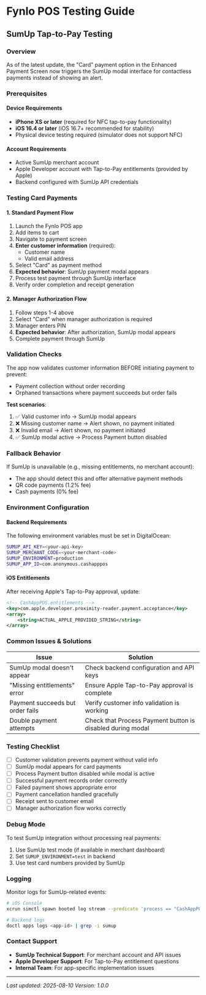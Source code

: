 # Fynlo POS Testing Guide

## SumUp Tap-to-Pay Testing

### Overview
As of the latest update, the "Card" payment option in the Enhanced Payment Screen now triggers the SumUp modal interface for contactless payments instead of showing an alert.

### Prerequisites

#### Device Requirements
- **iPhone XS or later** (required for NFC tap-to-pay functionality)
- **iOS 16.4 or later** (iOS 16.7+ recommended for stability)
- Physical device testing required (simulator does not support NFC)

#### Account Requirements
- Active SumUp merchant account
- Apple Developer account with Tap-to-Pay entitlements (provided by Apple)
- Backend configured with SumUp API credentials

### Testing Card Payments

#### 1. Standard Payment Flow
1. Launch the Fynlo POS app
2. Add items to cart
3. Navigate to payment screen
4. **Enter customer information** (required):
   - Customer name
   - Valid email address
5. Select "Card" as payment method
6. **Expected behavior**: SumUp payment modal appears
7. Process test payment through SumUp interface
8. Verify order completion and receipt generation

#### 2. Manager Authorization Flow
1. Follow steps 1-4 above
2. Select "Card" when manager authorization is required
3. Manager enters PIN
4. **Expected behavior**: After authorization, SumUp modal appears
5. Complete payment through SumUp

### Validation Checks

The app now validates customer information BEFORE initiating payment to prevent:
- Payment collection without order recording
- Orphaned transactions where payment succeeds but order fails

**Test scenarios**:
1. ✅ Valid customer info → SumUp modal appears
2. ❌ Missing customer name → Alert shown, no payment initiated
3. ❌ Invalid email → Alert shown, no payment initiated
4. ✅ SumUp modal active → Process Payment button disabled

### Fallback Behavior

If SumUp is unavailable (e.g., missing entitlements, no merchant account):
- The app should detect this and offer alternative payment methods
- QR code payments (1.2% fee)
- Cash payments (0% fee)

### Environment Configuration

#### Backend Requirements
The following environment variables must be set in DigitalOcean:
```bash
SUMUP_API_KEY=<your-api-key>
SUMUP_MERCHANT_CODE=<your-merchant-code>
SUMUP_ENVIRONMENT=production
SUMUP_APP_ID=com.anonymous.cashapppos
```

#### iOS Entitlements
After receiving Apple's Tap-to-Pay approval, update:
```xml
<!-- CashAppPOS.entitlements -->
<key>com.apple.developer.proximity-reader.payment.acceptance</key>
<array>
    <string>ACTUAL_APPLE_PROVIDED_STRING</string>
</array>
```

### Common Issues & Solutions

| Issue | Solution |
|-------|----------|
| SumUp modal doesn't appear | Check backend configuration and API keys |
| "Missing entitlements" error | Ensure Apple Tap-to-Pay approval is complete |
| Payment succeeds but order fails | Verify customer info validation is working |
| Double payment attempts | Check that Process Payment button is disabled during modal |

### Testing Checklist

- [ ] Customer validation prevents payment without valid info
- [ ] SumUp modal appears for card payments
- [ ] Process Payment button disabled while modal is active
- [ ] Successful payment records order correctly
- [ ] Failed payment shows appropriate error
- [ ] Payment cancellation handled gracefully
- [ ] Receipt sent to customer email
- [ ] Manager authorization flow works correctly

### Debug Mode

To test SumUp integration without processing real payments:
1. Use SumUp test mode (if available in merchant dashboard)
2. Set `SUMUP_ENVIRONMENT=test` in backend
3. Use test card numbers provided by SumUp

### Logging

Monitor logs for SumUp-related events:
```bash
# iOS Console
xcrun simctl spawn booted log stream --predicate 'process == "CashAppPOS"' | grep -i sumup

# Backend logs
doctl apps logs <app-id> | grep -i sumup
```

### Contact Support

- **SumUp Technical Support**: For merchant account and API issues
- **Apple Developer Support**: For Tap-to-Pay entitlement questions
- **Internal Team**: For app-specific implementation issues

---

*Last updated: 2025-08-10*
*Version: 1.0.0*